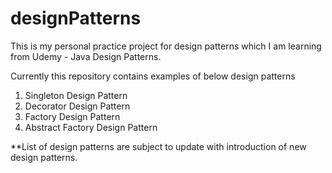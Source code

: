 # designPatterns

This is my personal practice project for design patterns which I am learning from Udemy - Java Design Patterns.

Currently this repository contains examples of below design patterns

1. Singleton Design Pattern
2. Decorator Design Pattern
3. Factory Design Pattern
4. Abstract Factory Design Pattern

**List of design patterns are subject to update with introduction of new design patterns.
